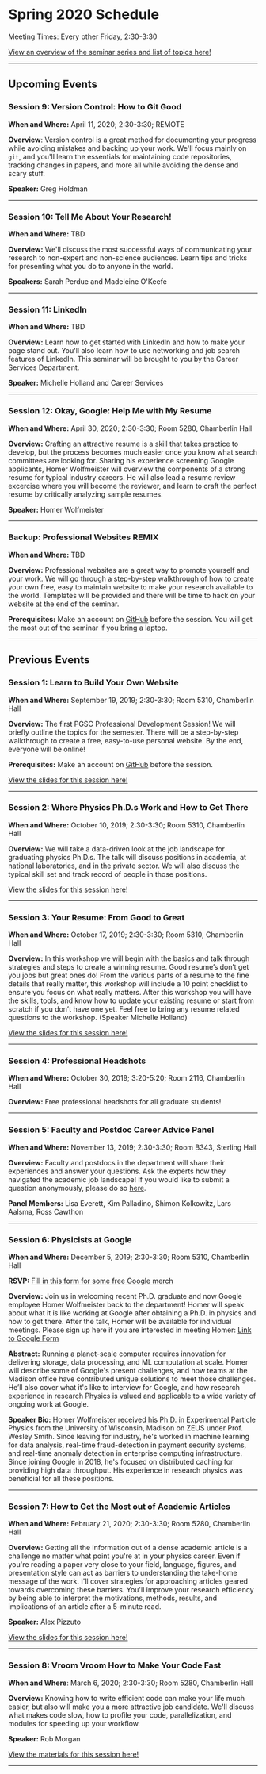 # Spring 2020 Schedule

Meeting Times: Every other Friday, 2:30-3:30

[View an overview of the seminar series and list of topics here!](https://github.com/rmorgan10/UWMadisonPGSC-PD/blob/master/Meetings/Meeting_1/Overview.pdf) 

---

## Upcoming Events

### Session 9: Version Control: How to Git Good

__When and Where:__ April 11, 2020; 2:30-3:30; REMOTE

__Overview__: Version control is a great method for documenting your progress while avoiding mistakes and backing up your work.
We'll focus mainly on `git`, and you'll learn the essentials for maintaining code repositories, tracking changes in papers, and more all while avoiding the dense and scary stuff.

__Speaker:__ Greg Holdman

---


### Session 10: Tell Me About Your Research!

__When and Where:__ TBD

__Overview:__ We'll discuss the most successful ways of communicating your research to non-expert and non-science audiences.
Learn tips and tricks for presenting what you do to anyone in the world.

__Speakers:__ Sarah Perdue and Madeleine O'Keefe

___

### Session 11: LinkedIn

__When and Where:__ TBD

__Overview:__ Learn how to get started with LinkedIn and how to make your page stand out.
You'll also learn how to use networking and job search features of LinkedIn.
This seminar will be brought to you by the Career Services Department.

__Speaker:__ Michelle Holland and Career Services

---

### Session 12: Okay, Google: Help Me with My Resume

__When and Where:__ April 30, 2020; 2:30-3:30; Room 5280, Chamberlin Hall

__Overview:__ Crafting an attractive resume is a skill that takes practice to develop, but the process becomes much easier once you know what search committees are looking for. 
Sharing his experience screening Google applicants, Homer Wolfmeister will overview the components of a strong resume for typical industry careers. 
He will also lead a resume review excercise where you will become the reviewer, and learn to craft the perfect resume by critically analyzing sample resumes.

__Speaker:__ Homer Wolfmeister

---

### Backup: Professional Websites REMIX

__When and Where:__ TBD

__Overview:__ Professional websites are a great way to promote yourself and your work.
We will go through a step-by-step walkthrough of how to create your own free, easy to maintain website to make your research available to the world.
Templates will be provided and there will be time to hack on your website at the end of the seminar.

__Prerequisites:__ Make an account on [GitHub](https://github.com/) before the session. You will get the most out of the seminar if you bring a laptop.

--- 

## Previous Events

### Session 1: Learn to Build Your Own Website

__When and Where:__ September 19, 2019; 2:30-3:30; Room 5310, Chamberlin Hall

__Overview:__ The first PGSC Professional Development Session! We will briefly outline the topics for the semester.
There will be a step-by-step walkthrough to create a free, easy-to-use personal website. 
By the end, everyone will be online!

__Prerequisites:__ Make an account on [GitHub](https://github.com/) before the session.

[View the slides for this session here!](https://github.com/rmorgan10/UWMadisonPGSC-PD/tree/master/Meetings/Meeting_1)

---

### Session 2: Where Physics Ph.D.s Work and How to Get There

__When and Where:__ October 10, 2019; 2:30-3:30; Room 5310, Chamberlin Hall

__Overview:__ We will take a data-driven look at the job landscape for graduating physics Ph.D.s.
The talk will discuss positions in academia, at national laboratories, and in the private sector.
We will also discuss the typical skill set and track record of people in those positions.

[View the slides for this session here!](https://github.com/rmorgan10/UWMadisonPGSC-PD/tree/master/Meetings/Meeting_2)

---

### Session 3: Your Resume: From Good to Great

__When and Where:__ October 17, 2019; 2:30-3:30; Room 5310, Chamberlin Hall

__Overview:__ In this workshop we will begin with the basics and talk through strategies and steps to create a winning resume. 
Good resume’s don’t get you jobs but great ones do! 
From the various parts of a resume to the fine details that really matter, this workshop will include a 10 point checklist to ensure you focus on what really matters. 
After this workshop you will have the skills, tools, and know how to update your existing resume or start from scratch if you don’t have one yet. 
Feel free to bring any resume related questions to the workshop. 
(Speaker Michelle Holland)

[View the slides for this session here!](https://github.com/rmorgan10/UWMadisonPGSC-PD/tree/master/Meetings/Meeting_3)

---

### Session 4: Professional Headshots

__When and Where:__ October 30, 2019; 3:20-5:20; Room 2116, Chamberlin Hall

__Overview:__ Free professional headshots for all graduate students!

---

### Session 5: Faculty and Postdoc Career Advice Panel

__When and Where:__ November 13, 2019; 2:30-3:30; Room B343, Sterling Hall

__Overview:__ Faculty and postdocs in the department will share their experiences and answer your questions.
Ask the experts how they navigated the academic job landscape! 
If you would like to submit a question anonymously, please do so [here](https://docs.google.com/forms/d/e/1FAIpQLSfV4vteyW_3-xF3oJhp-4wF0V6TOHJHkU2mx0azfoTRMcImrQ/viewform?usp=sf_link).

__Panel Members:__ Lisa Everett, Kim Palladino, Shimon Kolkowitz, Lars Aalsma, Ross Cawthon

---

### Session 6: Physicists at Google

__When and Where:__ December 5, 2019; 2:30-3:30; Room 5310, Chamberlin Hall

__RSVP:__ [Fill in this form for some free Google merch](https://goo.gle/2WKWL2j)

__Overview:__ Join us in welcoming recent Ph.D. graduate and now Google employee Homer Wolfmeister back to the department!
Homer will speak about what it is like working at Google after obtaining a Ph.D. in physics and how to get there.
After the talk, Homer will be available for individual meetings.
Please sign up here if you are interested in meeting Homer: [Link to Google Form](https://forms.gle/BZ3ZovCaPui32tJXA)

__Abstract:__ Running a planet-scale computer requires innovation for delivering storage, data processing, and ML computation at scale.
Homer will describe some of Google's present challenges, and how teams at the Madison office have contributed unique solutions to meet those challenges.
He’ll also cover what it's like to interview for Google, and how research experience in research Physics is valued and applicable to a wide variety of ongoing work at Google.

__Speaker Bio:__ Homer Wolfmeister received his Ph.D. in Experimental Particle Physics from the University of Wisconsin, Madison on ZEUS under Prof. Wesley Smith.
Since leaving for industry, he's worked in machine learning for data analysis, real-time fraud-detection in payment security systems, and real-time anomaly detection in enterprise computing infrastructure.
Since joining Google in 2018, he's focused on distributed caching for providing high data throughput.
His experience in research physics was beneficial for all these positions.

---

### Session 7: How to Get the Most out of Academic Articles

__When and Where:__ February 21, 2020; 2:30-3:30; Room 5280, Chamberlin Hall

__Overview:__ Getting all the information out of a dense academic article is a challenge no matter what point you're at in your physics career.
Even if you're reading a paper very close to your field, language, figures, and presentation style can act as barriers to understanding the take-home message of the work.
I'll cover strategies for approaching articles geared towards overcoming these barriers.
You'll improve your research efficiency by being able to interpret the motivations, methods, results, and implications of an article after a 5-minute read.

__Speaker:__ Alex Pizzuto

[View the slides for this session here!](https://github.com/rmorgan10/UWMadisonPGSC-PD/blob/master/Meetings/Meeting_7/PaperReading.pdf)

---

### Session 8: Vroom Vroom How to Make Your Code Fast

__When and Where__: March 6, 2020; 2:30-3:30; Room 5280, Chamberlin Hall

__Overview:__ Knowing how to write efficient code can make your life much easier, but also will make you a more attractive job candidate.
We'll discuss what makes code slow, how to profile your code, parallelization, and modules for speeding up your workflow.

__Speaker:__ Rob Morgan

[View the materials for this session here!](https://github.com/rmorgan10/UWMadisonPGSC-PD/blob/master/Meetings/Meeting_8/VroomVroom.ipynb)

---


